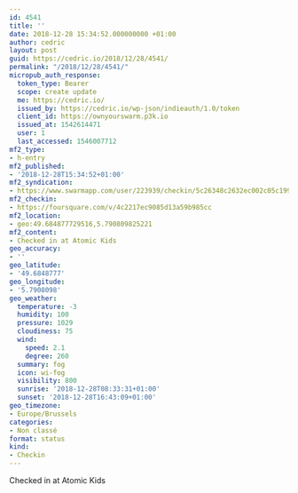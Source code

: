 ```yaml
---
id: 4541
title: ''
date: 2018-12-28 15:34:52.000000000 +01:00
author: cedric
layout: post
guid: https://cedric.io/2018/12/28/4541/
permalink: "/2018/12/28/4541/"
micropub_auth_response:
  token_type: Bearer
  scope: create update
  me: https://cedric.io/
  issued_by: https://cedric.io/wp-json/indieauth/1.0/token
  client_id: https://ownyourswarm.p3k.io
  issued_at: 1542614471
  user: 1
  last_accessed: 1546007712
mf2_type:
- h-entry
mf2_published:
- '2018-12-28T15:34:52+01:00'
mf2_syndication:
- https://www.swarmapp.com/user/223939/checkin/5c26348c2632ec002c05c199
mf2_checkin:
- https://foursquare.com/v/4c2217ec9085d13a59b985cc
mf2_location:
- geo:49.684877729516,5.790809825221
mf2_content:
- Checked in at Atomic Kids
geo_accuracy:
- ''
geo_latitude:
- '49.6848777'
geo_longitude:
- '5.7908098'
geo_weather:
  temperature: -3
  humidity: 100
  pressure: 1029
  cloudiness: 75
  wind:
    speed: 2.1
    degree: 260
  summary: fog
  icon: wi-fog
  visibility: 800
  sunrise: '2018-12-28T08:33:31+01:00'
  sunset: '2018-12-28T16:43:09+01:00'
geo_timezone:
- Europe/Brussels
categories:
- Non classé
format: status
kind:
- Checkin
---
```

Checked in at Atomic Kids